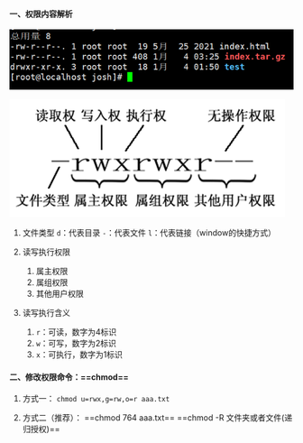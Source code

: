 #### 一、权限内容解析

![image.png](assets/image-20220119094026-4h273pi.png)

![Image.png](assets/Image-20220119094637-imrnrd6.png "权限内容解析")

1. 文件类型
    `d`：代表目录
    `-`：代表文件
    `l`：代表链接（window的快捷方式）

2. 读写执行权限
    1. 属主权限
    2. 属组权限
    3. 其他用户权限

3. 读写执行含义
    1. `r`：可读，数字为4标识
    2. `w`：可写，数字为2标识
    3. `x`：可执行，数字为1标识

#### 二、修改权限命令：==chmod==

1. 方式一：
    `chmod u=rwx,g=rw,o=r aaa.txt`

2. 方式二（推荐）：
    ==chmod 764 aaa.txt==
    ==chmod -R 文件夹或者文件(递归授权)==
